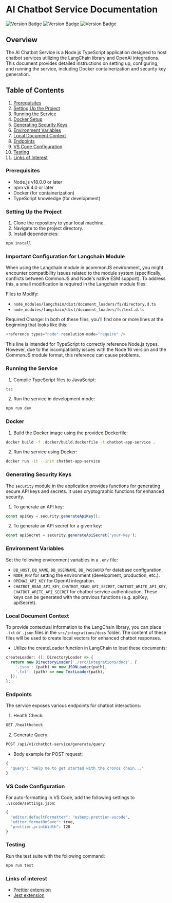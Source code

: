 # AI Chatbot Service Documentation

![Version Badge](https://img.shields.io/badge/Version-v1.0.0-blue)
![Version Badge](https://img.shields.io/badge/Node-v18.0.0-yellow)
![Version Badge](https://img.shields.io/badge/NPM-v9.4.0-red)

## Overview

The AI Chatbot Service is a Node.js TypeScript application designed to host chatbot services utilizing the LangChain library and OpenAI integrations. This document provides detailed instructions on setting up, configuring, and running the service, including Docker containerization and security key generation.

## Table of Contents

1. [Prerequisites](#prerequisites)
2. [Setting Up the Project](#setting-up-the-project)
3. [Running the Service](#running-the-service)
4. [Docker Setup](#docker-setup)
5. [Generating Security Keys](#generating-security-keys)
6. [Environment Variables](#environment-variables)
7. [Local Document Context](#local-document-context)
8. [Endpoints](#endpoints)
9. [VS Code Configuration](#vs-code-configuration)
10. [Testing](#testing)
11. [Links of Interest](#links-of-interest)

### Prerequisites

- Node.js v18.0.0 or later
- npm v9.4.0 or later
- Docker (for containerization)
- TypeScript knowledge (for development)

### Setting Up the Project

1. Clone the repository to your local machine.
2. Navigate to the project directory.
3. Install dependencies:

```bash
npm install
```

### Important Configuration for Langchain Module

When using the Langchain module in acommonJS environment, you might encounter compatibility issues related to the module system (specifically, conflicts between CommonJS and Node's native ESM support). To address this, a small modification is required in the Langchain module files.

Files to Modify:

- `node_modules/langchain/dist/document_loaders/fs/directory.d.ts`
- `node_modules/langchain/dist/document_loaders/fs/text.d.ts`

Required Change:
In both of these files, you'll find one or more lines at the beginning that looks like this:

```ts
<reference types="node" resolution-mode="require" />
```

This line is intended for TypeScript to correctly reference Node.js types. However, due to the incompatibility issues with the Node 16 version and the CommonJS module format, this reference can cause problems.

### Running the Service

1. Compile TypeScript files to JavaScript:

```bash
tsc
```

2. Run the service in development mode:

```bash
npm run dev
```

### Docker

1. Build the Docker image using the provided Dockerfile:

```bash
docker build -f .docker/build.dockerfile -t chatbot-app-service .
```

2. Run the service using Docker:

```bash
docker run -it --init chatbot-app-service
```

### Generating Security Keys

The `security` module in the application provides functions for generating secure API keys and secrets. It uses cryptographic functions for enhanced security.

1. To generate an API key:

```ts
const apiKey = security.generateApiKey();
```

2. To generate an API secret for a given key:

```ts
const apiSecret = security.generateApiSecret('your-key');
```

### Environment Variables

Set the following environment variables in a `.env` file:

- `DB_HOST`, `DB_NAME`, `DB_USERNAME`, `DB_PASSWORD` for database configuration.
- `NODE_ENV` for setting the environment (development, production, etc.).
- `OPENAI_API_KEY` for OpenAI integration.
- `CHATBOT_READ_API_KEY`, `CHATBOT_READ_API_SECRET`, `CHATBOT_WRITE_API_KEY`, `CHATBOT_WRITE_API_SECRET` for chatbot service authentication. These keys can be generated with the previous functions (e.g. apiKey, apiSecret).

### Local Document Context

To provide contextual information to the LangChain library, you can place `.txt` or `.json` files in the `src/integrations/docs` folder. The content of these files will be used to create local vectors for enhanced chatbot responses.

- Utilize the createLoader function in LangChain to load these documents:

```ts
createLoader: (): DirectoryLoader => {
  return new DirectoryLoader('./src/integrations/docs', {
    '.json': (path) => new JSONLoader(path),
    '.txt': (path) => new TextLoader(path),
  });
};
```

### Endpoints

The service exposes various endpoints for chatbot interactions:

1. Health Check:

```bash
GET /healthcheck
```

2. Generate Query:

```bash
POST /api/v1/chatbot-service/generate/query
```

- Body example for POST request:

```bash
{
  "query": "Help me to get started with the cronos chain..."
}
```

### VS Code Configuration

For auto-formatting in VS Code, add the following settings to `.vscode/settings.json`:

```bash
{
  "editor.defaultFormatter": "esbenp.prettier-vscode",
  "editor.formatOnSave": true,
  "prettier.printWidth": 120
}
```

### Testing

Run the test suite with the following command:

```bash
npm run test
```

### Links of interest

- [Prettier extension](https://marketplace.visualstudio.com/items?itemName=esbenp.prettier-vscode)
- [Jest extension](https://marketplace.visualstudio.com/items?itemName=Orta.vscode-jest)
